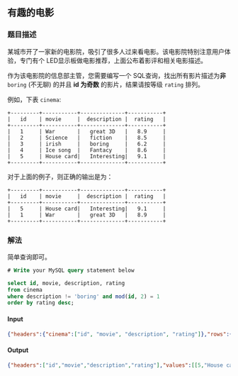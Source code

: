 ## 有趣的电影
### 题目描述


某城市开了一家新的电影院，吸引了很多人过来看电影。该电影院特别注意用户体验，专门有个 LED显示板做电影推荐，上面公布着影评和相关电影描述。

作为该电影院的信息部主管，您需要编写一个 SQL查询，找出所有影片描述为**非** `boring` (不无聊) 的并且 **id 为奇数** 的影片，结果请按等级 `rating` 排列。

 

例如，下表 `cinema`:
```
+---------+-----------+--------------+-----------+
|   id    | movie     |  description |  rating   |
+---------+-----------+--------------+-----------+
|   1     | War       |   great 3D   |   8.9     |
|   2     | Science   |   fiction    |   8.5     |
|   3     | irish     |   boring     |   6.2     |
|   4     | Ice song  |   Fantacy    |   8.6     |
|   5     | House card|   Interesting|   9.1     |
+---------+-----------+--------------+-----------+
```

对于上面的例子，则正确的输出是为：
```
+---------+-----------+--------------+-----------+
|   id    | movie     |  description |  rating   |
+---------+-----------+--------------+-----------+
|   5     | House card|   Interesting|   9.1     |
|   1     | War       |   great 3D   |   8.9     |
+---------+-----------+--------------+-----------+
```

### 解法
简单查询即可。

```sql
# Write your MySQL query statement below

select id, movie, description, rating
from cinema
where description != 'boring' and mod(id, 2) = 1
order by rating desc;

```

#### Input
```json
{"headers":{"cinema":["id", "movie", "description", "rating"]},"rows":{"cinema":[[1, "War", "great 3D", 8.9], [2, "Science", "fiction", 8.5], [3, "irish", "boring", 6.2], [4, "Ice song", "Fantacy", 8.6], [5, "House card", "Interesting", 9.1]]}}
```

#### Output
```json
{"headers":["id","movie","description","rating"],"values":[[5,"House card","Interesting",9.1],[1,"War","great 3D",8.9]]}
```